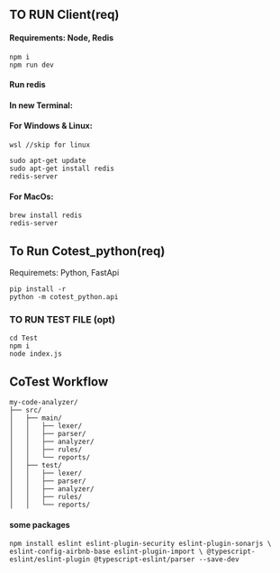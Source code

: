 

## TO RUN Client(req)
#### Requirements: Node, Redis <br/>
```cd Client <br/>
npm i 
npm run dev 
```

#### Run redis 
#### In new Terminal: 

#### For Windows & Linux:

```
wsl //skip for linux
```
```
sudo apt-get update 
sudo apt-get install redis 
redis-server
```

#### For MacOs: 
```
brew install redis  
redis-server
```

## To Run Cotest_python(req)
Requiremets: Python, FastApi
```
pip install -r 
python -m cotest_python.api
```
### TO RUN TEST FILE (opt)

```
cd Test 
npm i 
node index.js
```

## ﻿CoTest Workflow
```
my-code-analyzer/ 
├── src/
│   ├── main/
│   │   ├── lexer/
│   │   ├── parser/
│   │   ├── analyzer/
│   │   ├── rules/
│   │   └── reports/
│   ├── test/
│   │   ├── lexer/
│   │   ├── parser/
│   │   ├── analyzer/
│   │   ├── rules/
│   │   └── reports/
```
#### some packages 
`npm install eslint eslint-plugin-security eslint-plugin-sonarjs \
            eslint-config-airbnb-base eslint-plugin-import \
            @typescript-eslint/eslint-plugin @typescript-eslint/parser --save-dev`
